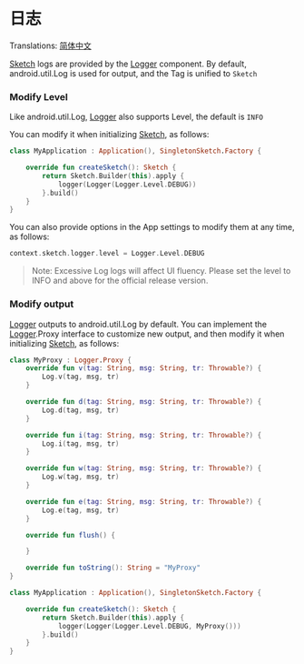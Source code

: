 # 日志

Translations: [简体中文](log_zh.md)

[Sketch] logs are provided by the [Logger] component. By default, android.util.Log is used for
output, and the Tag is unified to `Sketch`

### Modify Level

Like android.util.Log, [Logger] also supports Level, the default is `INFO`

You can modify it when initializing [Sketch], as follows:

```kotlin
class MyApplication : Application(), SingletonSketch.Factory {

    override fun createSketch(): Sketch {
        return Sketch.Builder(this).apply {
            logger(Logger(Logger.Level.DEBUG))
        }.build()
    }
}
```

You can also provide options in the App settings to modify them at any time, as follows:

```kotlin
context.sketch.logger.level = Logger.Level.DEBUG
```

> Note: Excessive Log logs will affect UI fluency. Please set the level to INFO and above for the
> official release version.

### Modify output

[Logger] outputs to android.util.Log by default. You can implement the [Logger].Proxy interface to
customize new output, and then modify it when initializing [Sketch], as follows:

```kotlin
class MyProxy : Logger.Proxy {
    override fun v(tag: String, msg: String, tr: Throwable?) {
        Log.v(tag, msg, tr)
    }

    override fun d(tag: String, msg: String, tr: Throwable?) {
        Log.d(tag, msg, tr)
    }

    override fun i(tag: String, msg: String, tr: Throwable?) {
        Log.i(tag, msg, tr)
    }

    override fun w(tag: String, msg: String, tr: Throwable?) {
        Log.w(tag, msg, tr)
    }

    override fun e(tag: String, msg: String, tr: Throwable?) {
        Log.e(tag, msg, tr)
    }

    override fun flush() {

    }

    override fun toString(): String = "MyProxy"
}

class MyApplication : Application(), SingletonSketch.Factory {

    override fun createSketch(): Sketch {
        return Sketch.Builder(this).apply {
            logger(Logger(Logger.Level.DEBUG, MyProxy()))
        }.build()
    }
}
```

[Sketch]: ../../sketch-core/src/commonMain/kotlin/com/github/panpf/sketch/Sketch.kt

[Logger]: ../../sketch-core/src/commonMain/kotlin/com/github/panpf/sketch/util/Logger.kt